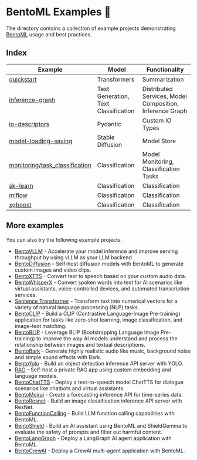 # BentoML Examples 🎨

The directory contains a collection of example projects demonstrating
[BentoML](https://github.com/bentoml/BentoML) usage and best practices.

## Index

| Example | Model | Functionality |
| --- | --- | --- |
| [quickstart](./quickstart/) | Transformers | Summarization |
| [inference-graph](./inference-graph/) | Text Generation, Text Classification | Distributed Services, Model Composition, Inference Graph |
| [io-descriptors](./io-descriptors/) | Pydantic | Custom IO Types |
| [model-loading-saving](./model-loading-saving/) | Stable Diffusion | Model Store |
| [monitoring/task_classification](./monitoring/task_classification/) | Classification | Model Monitoring, Classification Tasks |
| [sk-learn](./sk-learn/) | Classification | Classification |
| [mlflow](./mlflow/) | Classification | Classification |
| [xgboost](./xgboost/) | Classification | Classification |

## More examples

You can also try the following example projects.

- [BentoVLLM](https://github.com/bentoml/BentoVLLM) - Accelerate your model inference and improve serving throughput by using vLLM as your LLM backend.
- [BentoDiffusion](https://github.com/bentoml/BentoDiffusion) - Self-host diffusion models with BentoML to generate custom images and video clips.
- [BentoXTTS](https://github.com/bentoml/BentoXTTS) - Convert text to speech based on your custom audio data.
- [BentoWhisperX](https://github.com/bentoml/BentoWhisperX) - Convert spoken words into text for AI scenarios like virtual assistants, voice-controlled devices, and automated transcription services.
- [Sentence Transformer](https://github.com/bentoml/BentoSentenceTransformers) - Transform text into numerical vectors for a variety of natural language processing (NLP) tasks.
- [BentoCLIP](https://github.com/bentoml/BentoClip) - Build a CLIP (Contrastive Language-Image Pre-training) application for tasks like zero-shot learning, image classification, and image-text matching.
- [BentoBLIP](https://github.com/bentoml/BentoBlip) - Leverage BLIP (Bootstrapping Language Image Pre-training) to improve the way AI models understand and process the relationship between images and textual descriptions.
- [BentoBark](https://github.com/bentoml/BentoBark) - Generate highly realistic audio like music, background noise and simple sound effects with Bark.
- [BentoYolo](https://github.com/bentoml/BentoYolo) - Build an object detection inference API server with YOLO.
- [RAG](https://github.com/bentoml/rag-tutorials) - Self-host a private RAG app using custom embedding and language models.
- [BentoChatTTS](https://github.com/bentoml/BentoChatTTS) - Deploy a text-to-speech model ChatTTS for dialogue scenarios like chatbots and virtual assistants.
- [BentoMoirai](https://github.com/bentoml/BentoMoirai/) - Create a forecasting inference API for time-series data.
- [BentoResnet](https://github.com/bentoml/BentoResnet) - Build an image classification inference API server with ResNet.
- [BentoFunctionCalling](https://github.com/bentoml/BentoFunctionCalling/) - Build LLM function calling capabilities with BentoML.
- [BentoShield](https://github.com/bentoml/BentoShield/) - Build an AI assistant using BentoML and ShieldGemma to evaluate the safety of prompts and filter out harmful content.
- [BentoLangGraph](https://github.com/bentoml/BentoLangGraph) - Deploy a LangGraph AI agent application with BentoML.
- [BentoCrewAI](https://github.com/bentoml/BentoCrewAI) - Deploy a CrewAI multi-agent application with BentoML.

